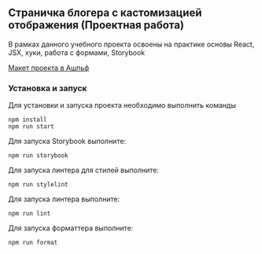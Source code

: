 ## Страничка блогера с кастомизацией отображения (Проектная работа)

В рамках данного учебного проекта освоены на практике основы React, JSX, хуки, работа с формами, Storybook 

[Макет проекта в Ашпьф](https://www.figma.com/file/FEeiiGLOsE7ktXbPpBxYoD/Custom-dropdown?type=design&node-id=0%3A1&mode=design&t=eXRJnWC6Xsuw0qR4-1)

### Установка и запуск

Для установки и запуска проекта необходимо выполнить команды

```
npm install
npm run start
```

Для запуска Storybook выполните:

```
npm run storybook
```

Для запуска линтера для стилей выполните:

```
npm run stylelint
```

Для запуска линтера выполните:

```
npm run lint
```

Для запуска форматтера выполните:

```
npm run format
```
